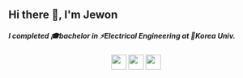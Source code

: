 <div align="left">
  
##  Hi there 👋, I'm Jewon

</div>


<div align="left">
  
##### I completed 🎓bachelor in ⚡️*Electrical Engineering* at 🐯*Korea Univ.*
</div>

<div align="left">
  


</div>

###
###
###

<div align="center">
  

<!-- [<img src='https://skillicons.dev/icons?i=py' height='40'>](https://github.com/27one) 
[<img src='https://skillicons.dev/icons?i=pytorch' height='40'>](https://github.com/27one) 
[<img src='https://skillicons.dev/icons?i=go' height='40'>](https://github.com/27one)  -->

###
[<img src='https://skillicons.dev/icons?i=github' height='30'>](https://github.com/27one) 
[<img src='https://skillicons.dev/icons?i=linkedin' height='30'>](https://www.linkedin.com/in/jewon-lee-47167723a/)
[<img src='https://skillicons.dev/icons?i=instagram' height='30'>](https://www.instagram.com/2_j_1_/)

</div>
